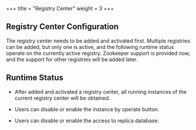 +++
title = "Registry Center"
weight = 3
+++

## Registry Center Configuration

The registry center needs to be added and activated first. Multiple registries can be added, but only one is active, and the following runtime status operate on the currently active registry.
Zookeeper support is provided now, and the support for other registries will be added later.

## Runtime Status

+ After added and activated a registry center, all running instances of the current registry center will be obtained.

+ Users can disable or enable the instance by operate button.

+ Users can disable or enable the access to replica database.
